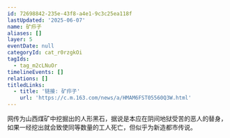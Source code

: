 ```yaml
---
id: 72698842-235e-43f8-a4e1-9c3c25ea118f
lastUpdated: '2025-06-07'
name: 矿疖子
aliases: []
layer: 5
eventDate: null
categoryId: cat_r0rzgkOi
tagIds:
  - tag_m2cLNuOr
timelineEvents: []
relations: []
titledLinks:
  - title: '链接: 矿疖子'
    url: 'https://c.m.163.com/news/a/HMAM6FST05560Q3W.html'
---
```

网传为山西煤矿中挖掘出的人形黑石，据说是本应在阴间地狱受苦的恶人的替身，如果一经挖出就会致使同等数量的工人死亡，但似乎为新造都市传说。
